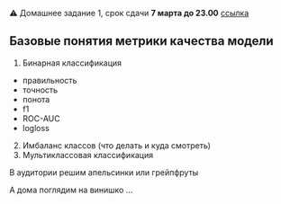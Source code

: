 :warning:   Домашнее задание 1, срок сдачи **7 марта до 23.00**
 [ссылка](https://classroom.github.com/a/7RLVg6LQ)

## Базовые понятия метрики качества модели

1. Бинарная классификация
  - правильность
  - точность
  - понота
  - f1
  - ROC-AUC
  - logloss
 2. Имбаланс классов (что делать и куда смотреть)
 3. Мультиклассовая классификация
 
 В аудитории решим апельсинки или грейпфруты
 
 А дома поглядим на винишко ...

